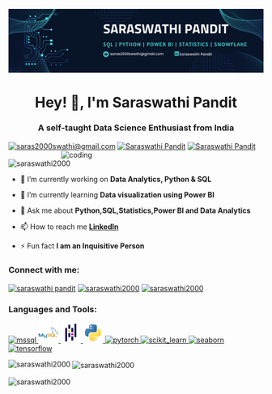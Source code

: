 ![logo](https://github.com/saraswathi2000/saraswathi2000/blob/main/SaraswathiPandit.png)
<h1 align="center">Hey! 👋, I'm Saraswathi Pandit</h1>
<h3 align="center">A self-taught Data Science Enthusiast from India</h3>
<a href="mailto:saras2000swathi@gmail.com" target="blank"><img align="center" src="https://img.shields.io/badge/Gmail-D14836?style=for-the-badge&logo=gmail&logoColor=white" alt="saras2000swathi@gmail.com" height="20" width="120" /></a>
<a href="https://www.linkedin.com/in/saraswathi-pandit-806796183/" target="blank"><img align="center" src="https://img.shields.io/badge/-SaraswathiPandit-blue?style=flat-square&logo=Linkedin&logoColor=white&link=https://www.linkedin.com/in/saraswathi-pandit-806796183/" alt="Saraswathi Pandit" height="20" width="120" /></a>
<a href="https://www.novypro.com/profile_projects/saraswathi" target="blank"><img align="center" src="https://img.shields.io/badge/-SaraswathiPandit-darkblue?style=flat-square&logo=powerbi&logoColor=yellow&link=https://www.novypro.com/profile_projects/saraswathi" alt="Saraswathi Pandit" height="20" width="120" /></a>

<img align="right" alt="coding" width="400" src="https://cdn.dribbble.com/users/2514124/screenshots/5439070/media/03c817d98ada6ce36ce4b8a2b73f8705.gif">

<p align="left"> <img src="https://komarev.com/ghpvc/?username=saraswathi2000&label=Profile%20views&color=0e75b6&style=flat" alt="saraswathi2000" /> </p>

- 🔭 I’m currently working on **Data Analytics, Python & SQL**

- 🌱 I’m currently learning **Data visualization using Power BI**

- 💬 Ask me about **Python,SQL,Statistics,Power BI and Data Analytics**

- 📫 How to reach me **[LinkedIn](https://www.linkedin.com/in/saraswathi-pandit-806796183/)**

- ⚡ Fun fact **I am an Inquisitive Person**

<h3 align="left">Connect with me:</h3>
<p align="left">
<a href="https://linkedin.com/in/saraswathi pandit" target="blank"><img align="center" src="https://raw.githubusercontent.com/rahuldkjain/github-profile-readme-generator/master/src/images/icons/Social/linked-in-alt.svg" alt="saraswathi pandit" height="30" width="40" /></a>
<a href="https://kaggle.com/saraswathi2000" target="blank"><img align="center" src="https://raw.githubusercontent.com/rahuldkjain/github-profile-readme-generator/master/src/images/icons/Social/kaggle.svg" alt="saraswathi2000" height="30" width="40" /></a>
<a href="https://kaggle.com/saraswathi2000(https://www.novypro.com/profile_projects/saraswathi)" target="blank"><img align="center" src="https://raw.githubusercontent.com/rahuldkjain/github-profile-readme-generator/master/src/images/icons/Social/powerbi.svg" alt="saraswathi2000" height="30" width="40" /></a>


<h3 align="left">Languages and Tools:</h3>
<p align="left"> <a href="https://www.microsoft.com/en-us/sql-server" target="_blank" rel="noreferrer"> <img src="https://www.svgrepo.com/show/303229/microsoft-sql-server-logo.svg" alt="mssql" width="40" height="40"/> </a> <a href="https://www.mysql.com/" target="_blank" rel="noreferrer"> <img src="https://raw.githubusercontent.com/devicons/devicon/master/icons/mysql/mysql-original-wordmark.svg" alt="mysql" width="40" height="40"/> </a> <a href="https://pandas.pydata.org/" target="_blank" rel="noreferrer"> <img src="https://raw.githubusercontent.com/devicons/devicon/2ae2a900d2f041da66e950e4d48052658d850630/icons/pandas/pandas-original.svg" alt="pandas" width="40" height="40"/> </a> <a href="https://www.python.org" target="_blank" rel="noreferrer"> <img src="https://raw.githubusercontent.com/devicons/devicon/master/icons/python/python-original.svg" alt="python" width="40" height="40"/> </a> <a href="https://pytorch.org/" target="_blank" rel="noreferrer"> <img src="https://www.vectorlogo.zone/logos/pytorch/pytorch-icon.svg" alt="pytorch" width="40" height="40"/> </a> <a href="https://scikit-learn.org/" target="_blank" rel="noreferrer"> <img src="https://upload.wikimedia.org/wikipedia/commons/0/05/Scikit_learn_logo_small.svg" alt="scikit_learn" width="40" height="40"/> </a> <a href="https://seaborn.pydata.org/" target="_blank" rel="noreferrer"> <img src="https://seaborn.pydata.org/_images/logo-mark-lightbg.svg" alt="seaborn" width="40" height="40"/> </a> <a href="https://www.tensorflow.org" target="_blank" rel="noreferrer"> <img src="https://www.vectorlogo.zone/logos/tensorflow/tensorflow-icon.svg" alt="tensorflow" width="40" height="40"/> </a> </p>

<p><img align="left" src="https://github-readme-stats.vercel.app/api/top-langs?username=saraswathi2000&show_icons=true&locale=en&layout=compact" alt="saraswathi2000" /></p>

<p>&nbsp;<img align="center" src="https://github-readme-stats.vercel.app/api?username=saraswathi2000&show_icons=true&locale=en" alt="saraswathi2000" /></p>

<p><img align="center" src="https://github-readme-streak-stats.herokuapp.com/?user=saraswathi2000&" alt="saraswathi2000" /></p>
